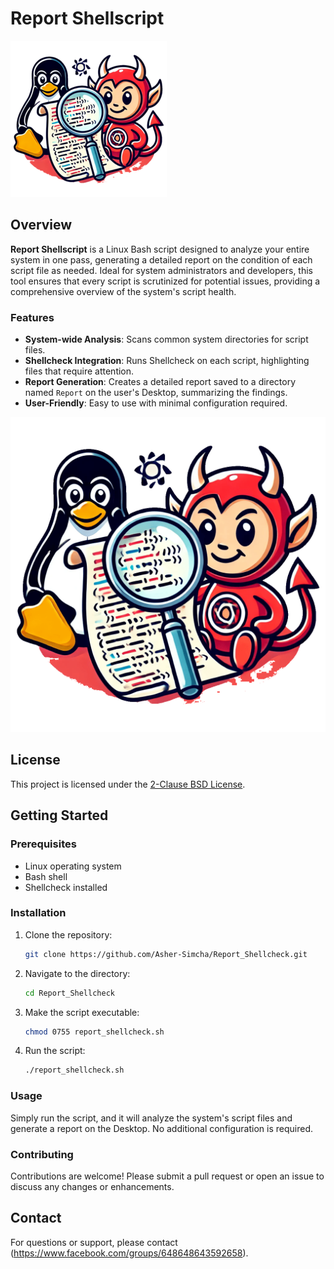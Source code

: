 # Report Shellscript

![Report Shellcheck Icon](https://raw.githubusercontent.com/Asher-Simcha/Report_Shellcheck/main/reportshellcheck.png)

## Overview

**Report Shellscript** is a Linux Bash script designed to analyze your entire system in one pass, generating a detailed report on the condition of each script file as needed. Ideal for system administrators and developers, this tool ensures that every script is scrutinized for potential issues, providing a comprehensive overview of the system's script health.

### Features

- **System-wide Analysis**: Scans common system directories for script files.
- **Shellcheck Integration**: Runs Shellcheck on each script, highlighting files that require attention.
- **Report Generation**: Creates a detailed report saved to a directory named `Report` on the user's Desktop, summarizing the findings.
- **User-Friendly**: Easy to use with minimal configuration required.

![Large Image](https://raw.githubusercontent.com/Asher-Simcha/Report_Shellcheck/main/reportshellcheck_large.png)

## License

This project is licensed under the [2-Clause BSD License](https://opensource.org/license/BSD-2-Clause).

## Getting Started

### Prerequisites

- Linux operating system
- Bash shell
- Shellcheck installed

### Installation

1. Clone the repository:
    ```bash
    git clone https://github.com/Asher-Simcha/Report_Shellcheck.git
    ```

2. Navigate to the directory:
    ```bash
    cd Report_Shellcheck
    ```

3. Make the script executable:
    ```bash
    chmod 0755 report_shellcheck.sh
    ```

4. Run the script:
    ```bash
    ./report_shellcheck.sh
    ```

### Usage

Simply run the script, and it will analyze the system's script files and generate a report on the Desktop. No additional configuration is required.

### Contributing

Contributions are welcome! Please submit a pull request or open an issue to discuss any changes or enhancements.

## Contact

For questions or support, please contact (https://www.facebook.com/groups/648648643592658).
